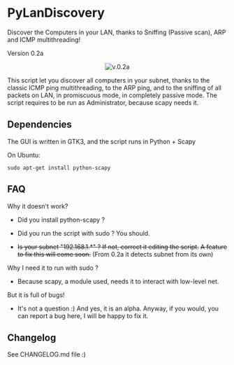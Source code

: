 PyLanDiscovery
===

Discover the Computers in your LAN, thanks to Sniffing (Passive scan),
ARP and ICMP multithreading!

Version 0.2a

<p align="center">
  <img src="http://imagizer.imageshack.us/v2/1280x1200q90/823/o67e.png" alt="v.0.2a" />
</p>

This script let you discover all computers in your subnet, thanks to the
classic ICMP ping multithreading, to the ARP ping, and to the sniffing
of all packets on LAN, in promiscuous mode, in completely passive mode.
The script requires to be run as Administrator, because scapy needs it.

Dependencies
---
The GUI is written in GTK3, and the script runs in Python + Scapy

On Ubuntu:

    sudo apt-get install python-scapy

FAQ
---
Why it doesn't work?

- Did you install python-scapy ?
- Did you run the script with sudo ? You should.

- ~~Is your subnet "192.168.1.*" ? If not, correct it editing the script.~~
~~A feature to fix this will come soon.~~
(From 0.2a it detects subnet from its own)

Why I need it to run with sudo ?

- Because scapy, a module used, needs it to interact with low-level net.

But it is full of bugs!

- It's not a question :) And yes, it is an alpha. Anyway, if you would,
you can report a bug here, I will be happy to fix it.

Changelog
---
See CHANGELOG.md file :)
